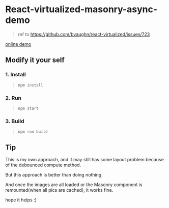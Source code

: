 # React-virtualized-masonry-async-demo
> ref to https://github.com/bvaughn/react-virtualized/issues/723

[online demo](http://chuxdesign.com/playground/react-virtualized-masonry-async-demo/index.html)

## Modify it your self
### 1. Install
> `npm install`

### 2. Run
> `npm start`

### 3. Build
> `npm run build`

## Tip
This is my own approach, and it may still has some layout problem because of the debounced compute method.

But this approach is better than doing nothing. 

And once the images are all loaded or the Masonry component is remounted(when all pics are cached), it works fine. 
 
hope it helps :)

